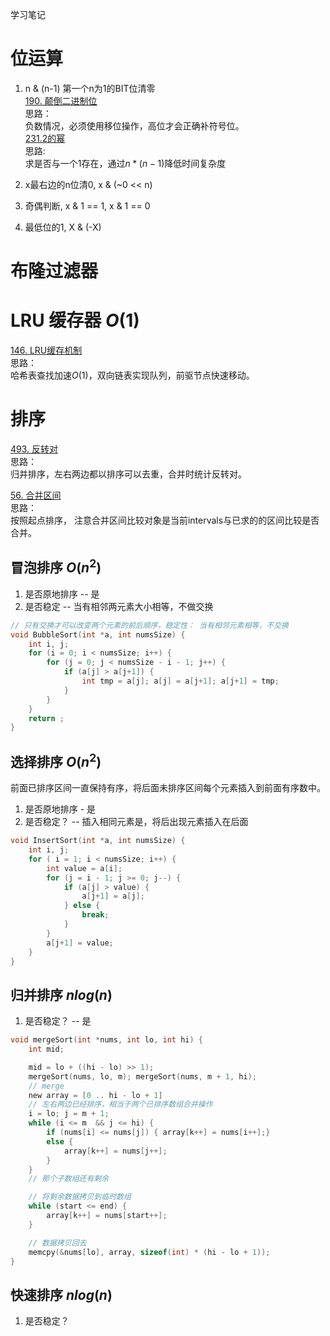 学习笔记


# 位运算

1. n & (n-1)  第一个n为1的BIT位清零  
[190. 颠倒二进制位](https://leetcode-cn.com/problems/reverse-bits/)  
思路：  
负数情况，必须使用移位操作，高位才会正确补符号位。  
[231.2的幂](https://leetcode-cn.com/problems/power-of-two/)  
思路:  
求是否与一个1存在，通过$n*(n-1)$降低时间复杂度

2. x最右边的n位清0,  x & (~0 << n)
3. 奇偶判断, x & 1 == 1, x & 1 == 0
4. 最低位的1,   X & (-X)


# 布隆过滤器

# LRU  缓存器 $O(1)$
[146. LRU缓存机制](https://leetcode-cn.com/problems/lru-cache/)  
思路：  
哈希表查找加速$O(1)$，双向链表实现队列，前驱节点快速移动。

# 排序
[493. 反转对](https://leetcode-cn.com/problems/reverse-pairs/)  
思路：  
归并排序，左右两边都以排序可以去重，合并时统计反转对。



[56. 合并区间](https://leetcode-cn.com/problems/merge-intervals/)  
思路：  
按照起点排序， 注意合并区间比较对象是当前intervals与已求的的区间比较是否合并。

## 冒泡排序 $O(n^2)$
1. 是否原地排序 -- 是
2. 是否稳定  -- 当有相邻两元素大小相等，不做交换 

```c
// 只有交换才可以改变两个元素的前后顺序，稳定性： 当有相邻元素相等，不交换
void BubbleSort(int *a, int numsSize) {
    int i, j;
    for (i = 0; i < numsSize; i++) {
        for (j = 0; j < numsSize - i - 1; j++) {
            if (a[j] > a[j+1]) {
                int tmp = a[j]; a[j] = a[j+1]; a[j+1] = tmp;
            }
        }
    }
    return ;
}
```
## 选择排序 $O(n^2)$
前面已排序区间一直保持有序，将后面未排序区间每个元素插入到前面有序数中。  
1. 是否原地排序 - 是
1. 是否稳定？ -- 插入相同元素是，将后出现元素插入在后面 
```c
void InsertSort(int *a, int numsSize) {
    int i, j;
    for ( i = 1; i < numsSize; i++) {
        int value = a[i];
        for (j = i - 1; j >= 0; j--) {
            if (a[j] > value) {
                a[j+1] = a[j]; 
            } else {
                break;
            }
        }
        a[j+1] = value;
    }
}
```

## 归并排序 $nlog(n)$
1. 是否稳定？ -- 是

```C 
void mergeSort(int *nums, int lo, int hi) {
    int mid;

    mid = lo + ((hi - lo) >> 1);
    mergeSort(nums, lo, m); mergeSort(nums, m + 1, hi);
    // merge
    new array = [0 .. hi - lo + 1]
    // 左右两边已经排序，相当于两个已排序数组合并操作
    i = lo; j = m + 1;
    while (i <= m  && j <= hi) {
        if (nums[i] <= nums[j]) { array[k++] = nums[i++];}
        else {
            array[k++] = nums[j++];
        }
    }
    // 那个子数组还有剩余

    // 将剩余数据拷贝到临时数组
    while (start <= end) {
        array[k++] = nums[start++];
    }

    // 数据拷贝回去
    memcpy(&nums[lo], array, sizeof(int) * (hi - lo + 1));
}
```

## 快速排序 $nlog(n)$
1. 是否稳定？